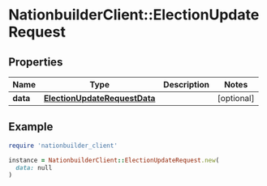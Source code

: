 # NationbuilderClient::ElectionUpdateRequest

## Properties

| Name | Type | Description | Notes |
| ---- | ---- | ----------- | ----- |
| **data** | [**ElectionUpdateRequestData**](ElectionUpdateRequestData.md) |  | [optional] |

## Example

```ruby
require 'nationbuilder_client'

instance = NationbuilderClient::ElectionUpdateRequest.new(
  data: null
)
```


